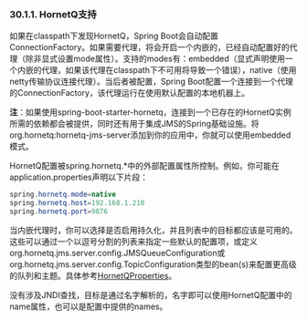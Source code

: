### 30.1.1. HornetQ支持

如果在classpath下发现HornetQ，Spring Boot会自动配置ConnectionFactory。如果需要代理，将会开启一个内嵌的，已经自动配置好的代理（除非显式设置mode属性）。支持的modes有：embedded（显式声明使用一个内嵌的代理，如果该代理在classpath下不可用将导致一个错误），native（使用netty传输协议连接代理）。当后者被配置，Spring Boot配置一个连接到一个代理的ConnectionFactory，该代理运行在使用默认配置的本地机器上。

**注**：如果使用spring-boot-starter-hornetq，连接到一个已存在的HornetQ实例所需的依赖都会被提供，同时还有用于集成JMS的Spring基础设施。将org.hornetq:hornetq-jms-server添加到你的应用中，你就可以使用embedded模式。

HornetQ配置被spring.hornetq.*中的外部配置属性所控制。例如，你可能在application.properties声明以下片段：
```java
spring.hornetq.mode=native
spring.hornetq.host=192.168.1.210
spring.hornetq.port=9876
```
当内嵌代理时，你可以选择是否启用持久化，并且列表中的目标都应该是可用的。这些可以通过一个以逗号分割的列表来指定一些默认的配置项，或定义org.hornetq.jms.server.config.JMSQueueConfiguration或org.hornetq.jms.server.config.TopicConfiguration类型的bean(s)来配置更高级的队列和主题。具体参考[HornetQProperties](http://github.com/spring-projects/spring-boot/tree/master/spring-boot-autoconfigure/src/main/java/org/springframework/boot/autoconfigure/jms/hornetq/HornetQProperties.java)。

没有涉及JNDI查找，目标是通过名字解析的，名字即可以使用HornetQ配置中的name属性，也可以是配置中提供的names。

